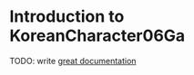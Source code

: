 # Introduction to KoreanCharacter06Ga

TODO: write [great documentation](http://jacobian.org/writing/what-to-write/)
